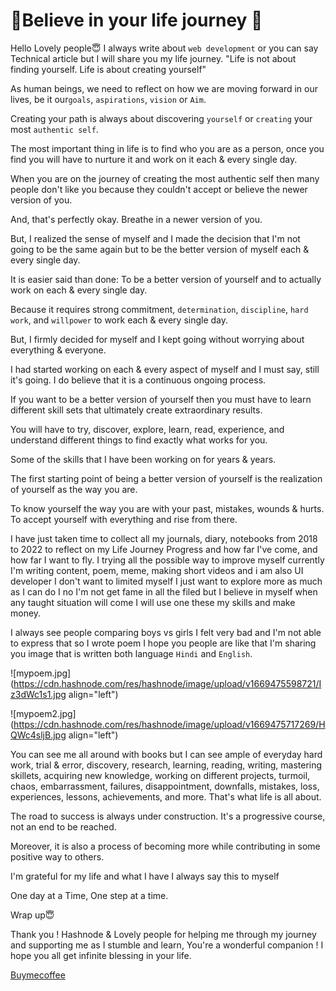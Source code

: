 # 🧿Believe in your life journey 🙌

Hello Lovely people😇 I always write about `web development` or you can say Technical article but I will share you my life journey. "Life is not about finding yourself. Life is about creating yourself"

As human beings, we need to reflect on how we are moving forward in our lives, be it our`goals`, `aspirations`, `vision` or `Aim`.

Creating your path is always about discovering `yourself` or `creating` your most `authentic self`.

The most important thing in life is to find who you are as a person, once you find you will have to nurture it and work on it each & every single day.

When you are on the journey of creating the most authentic self then many people don't like you because they couldn't accept or believe the newer version of you. 

And, that's perfectly okay. Breathe in a newer version of you.

But, I realized the sense of myself and I made the decision that I'm not going to be the same again but to be the better version of myself each & every single day. 

It is easier said than done: To be a better version of yourself and to actually work on each & every single day.

Because it requires strong commitment, `determination`, `discipline`, `hard work`, and `willpower` to work each & every single day.

But, I firmly decided for myself and I kept going without worrying about everything & everyone.

I had started working on each & every aspect of myself and I must say, still it's going. I do believe that it is a continuous ongoing process.

If you want to be a better version of yourself then you must have to learn different skill sets that ultimately create extraordinary results.

You will have to try, discover, explore, learn, read, experience, and understand different things to find exactly what works for you.

Some of the skills that I have been working on for years & years.

The first starting point of being a better version of yourself is the realization of yourself as the way you are.

To know yourself the way you are with your past, mistakes, wounds & hurts. To accept yourself with everything and rise from there.

I have just taken time to collect all my journals, diary, notebooks from 2018 to 2022 to reflect on my Life Journey Progress and how far I've come, and how far I want to fly. I trying all the possible way to improve myself currently I'm writing content, poem, meme, making short videos and i am also UI developer I don't want to limited myself I just want to explore more as much as I can do I no I'm not get fame in all the filed but I believe in myself when any taught situation will come I will use one these my skills and make money.

I always see people comparing boys vs girls I felt very bad and I'm not able to express that so I wrote poem I hope you people are like that I'm sharing you image that is written both language `Hindi` and `English`.

![mypoem.jpg](https://cdn.hashnode.com/res/hashnode/image/upload/v1669475598721/Iz3dWc1s1.jpg align="left")

![mypoem2.jpg](https://cdn.hashnode.com/res/hashnode/image/upload/v1669475717269/HQWc4sljB.jpg align="left")

You can see me all around with books but I can see ample of everyday hard work, trial & error, discovery, research, learning, reading, writing, mastering skillets, acquiring new knowledge, working on different projects, turmoil, chaos, embarrassment, failures, disappointment, downfalls, mistakes, loss, experiences, lessons, achievements, and more. That's what life is all about.

The road to success is always under construction. It's a progressive course, not an end to be reached. 

Moreover, it is also a process of becoming more while contributing in some positive way to others.

I'm grateful for my life and what I have I always say this to myself 

One day at a Time, One step at a time. 

Wrap up😇

Thank you ! Hashnode & Lovely people for helping me through my journey and supporting me as I stumble and learn, You're a wonderful companion ! I hope you all get infinite blessing in your life.

[Buymecoffee](https://www.buymeacoffee.com/kricha000)